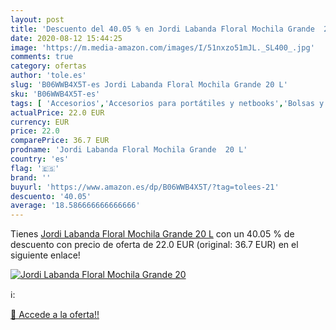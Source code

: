 ```yaml
---
layout: post
title: 'Descuento del 40.05 % en Jordi Labanda Floral Mochila Grande  20 '
date: 2020-08-12 15:44:25
image: 'https://m.media-amazon.com/images/I/51nxzo51mJL._SL400_.jpg'
comments: true
category: ofertas
author: 'tole.es'
slug: 'B06WWB4X5T-es Jordi Labanda Floral Mochila Grande 20 L'
sku: 'B06WWB4X5T-es'
tags: [ 'Accesorios','Accesorios para portátiles y netbooks','Bolsas y fundas para portátiles y netbooks','Informática','Juegos y Accesorios para PC','Mochilas para portátiles y netbooks','Videojuegos','mochila', ]
actualPrice: 22.0 EUR
currency: EUR
price: 22.0
comparePrice: 36.7 EUR
prodname: 'Jordi Labanda Floral Mochila Grande  20 L'
country: 'es'
flag: '🇪🇸'
brand: ''
buyurl: 'https://www.amazon.es/dp/B06WWB4X5T/?tag=tolees-21'
descuento: '40.05'
average: '18.586666666666666'
---
```


Tienes [Jordi Labanda Floral Mochila Grande  20 L](https://www.amazon.es/dp/B06WWB4X5T/?tag=tolees-21) con un 40.05 % de descuento con precio de oferta de 22.0 EUR (original: 36.7 EUR) en el siguiente enlace!

[![Jordi Labanda Floral Mochila Grande  20 ](https://m.media-amazon.com/images/I/51nxzo51mJL._SL400_.jpg)](https://www.amazon.es/dp/B06WWB4X5T/?tag=tolees-21)

ℹ️:


[🛒 Accede a la oferta!!](https://www.amazon.es/dp/B06WWB4X5T/?tag=tolees-21)
